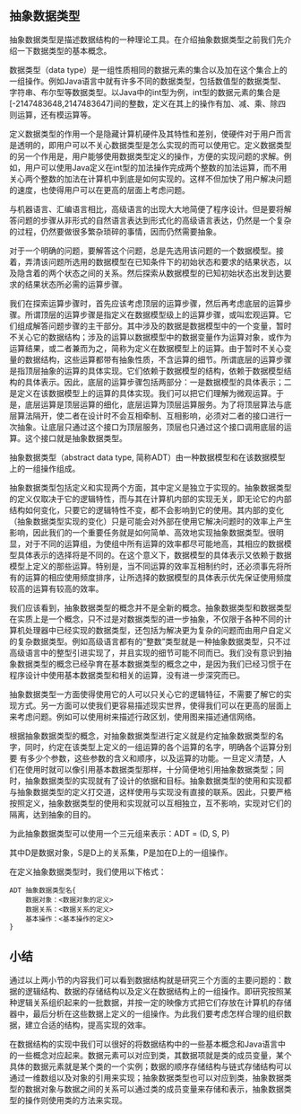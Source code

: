 ## 抽象数据类型

抽象数据类型是描述数据结构的一种理论工具。在介绍抽象数据类型之前我们先介绍一下数据类型的基本概念。

数据类型（data type）是一组性质相同的数据元素的集合以及加在这个集合上的一组操作。例如Java语言中就有许多不同的数据类型，包括数值型的数据类型、字符串、布尔型等数据类型。以Java中的int型为例，int型的数据元素的集合是[-2147483648,2147483647]间的整数，定义在其上的操作有加、减、乘、除四则运算，还有模运算等。

定义数据类型的作用一个是隐藏计算机硬件及其特性和差别，使硬件对于用户而言是透明的，即用户可以不关心数据类型是怎么实现的而可以使用它。定义数据类型的另一个作用是，用户能够使用数据类型定义的操作，方便的实现问题的求解。例如，用户可以使用Java定义在int型的加法操作完成两个整数的加法运算，而不用关心两个整数的加法在计算机中到底是如何实现的。这样不但加快了用户解决问题的速度，也使得用户可以在更高的层面上考虑问题。

与机器语言、汇编语言相比，高级语言的出现大大地简便了程序设计。但是要将解答问题的步骤从非形式的自然语言表达到形式化的高级语言表达，仍然是一个复杂的过程，仍然要做很多繁杂琐碎的事情，因而仍然需要抽象。

对于一个明确的问题，要解答这个问题，总是先选用该问题的一个数据模型。接着，弄清该问题所选用的数据模型在已知条件下的初始状态和要求的结果状态，以及隐含着的两个状态之间的关系。然后探索从数据模型的已知初始状态出发到达要求的结果状态所必需的运算步骤。

我们在探索运算步骤时，首先应该考虑顶层的运算步骤，然后再考虑底层的运算步骤。所谓顶层的运算步骤是指定义在数据模型级上的运算步骤，或叫宏观运算。它们组成解答问题步骤的主干部分。其中涉及的数据是数据模型中的一个变量，暂时不关心它的数据结构；涉及的运算以数据模型中的数据变量作为运算对象，或作为运算结果，或二者兼而为之，简称为定义在数据模型上的运算。由于暂时不关心变量的数据结构，这些运算都带有抽象性质，不含运算的细节。所谓底层的运算步骤是指顶层抽象的运算的具体实现。它们依赖于数据模型的结构，依赖于数据模型结构的具体表示。因此，底层的运算步骤包括两部分：一是数据模型的具体表示；二是定义在该数据模型上的运算的具体实现。我们可以把它们理解为微观运算。于是，底层运算是顶层运算的细化，底层运算为顶层运算服务。为了将顶层算法与底层算法隔开，使二者在设计时不会互相牵制、互相影响，必须对二者的接口进行一次抽象。让底层只通过这个接口为顶层服务，顶层也只通过这个接口调用底层的运算。这个接口就是抽象数据类型。

抽象数据类型（abstract data type, 简称ADT）由一种数据模型和在该数据模型上的一组操作组成。

抽象数据类型包括定义和实现两个方面，其中定义是独立于实现的。抽象数据类型的定义仅取决于它的逻辑特性，而与其在计算机内部的实现无关，即无论它的内部结构如何变化，只要它的逻辑特性不变，都不会影响到它的使用。其内部的变化（抽象数据类型实现的变化）只是可能会对外部在使用它解决问题时的效率上产生影响，因此我们的一个重要任务就是如何简单、高效地实现抽象数据类型。很明显，对于不同的运算组，为使组中所有运算的效率都尽可能地高，其相应的数据模型具体表示的选择将是不同的。在这个意义下，数据模型的具体表示又依赖于数据模型上定义的那些运算。特别是，当不同运算的效率互相制约时，还必须事先将所有的运算的相应使用频度排序，让所选择的数据模型的具体表示优先保证使用频度较高的运算有较高的效率。

我们应该看到，抽象数据类型的概念并不是全新的概念。抽象数据类型和数据类型在实质上是一个概念，只不过是对数据类型的进一步抽象，不仅限于各种不同的计算机处理器中已经实现的数据类型，还包括为解决更为复杂的问题而由用户自定义的复杂数据类型。例如高级语言都有的“整数”类型就是一种抽象数据类型，只不过高级语言中的整型引进实现了，并且实现的细节可能不同而已。我们没有意识到抽象数据类型的概念已经孕育在基本数据类型的概念之中，是因为我们已经习惯于在程序设计中使用基本数据类型和相关的运算，没有进一步深究而已。

抽象数据类型一方面使得使用它的人可以只关心它的逻辑特征，不需要了解它的实现方式。另一方面可以使我们更容易描述现实世界，使得我们可以在更高的层面上来考虑问题。例如可以使用树来描述行政区划，使用图来描述通信网络。

根据抽象数据类型的概念，对抽象数据类型进行定义就是约定抽象数据类型的名字，同时，约定在该类型上定义的一组运算的各个运算的名字，明确各个运算分别要 有多少个参数，这些参数的含义和顺序，以及运算的功能。一旦定义清楚，人们在使用时就可以像引用基本数据类型那样，十分简便地引用抽象数据类型；同时，抽象数据类型的实现就有了设计的依据和目标。抽象数据类型的使用和实现都与抽象数据类型的定义打交道，这样使用与实现没有直接的联系。因此，只要严格按照定义，抽象数据类型的使用和实现就可以互相独立，互不影响，实现对它们的隔离，达到抽象的目的。

为此抽象数据类型可以使用一个三元组来表示：ADT = (D, S, P)

其中D是数据对象，S是D上的关系集，P是加在D上的一组操作。

在定义抽象数据类型时，我们使用以下格式：

```
ADT 抽象数据类型名{
	数据对象：<数据对象的定义>
	数据关系：<数据关系的定义>
	基本操作：<基本操作的定义>
}
```

## 小结

通过以上两小节的内容我们可以看到数据结构就是研究三个方面的主要问题的：数据的逻辑结构、数据的存储结构以及定义在数据结构上的一组操作。即研究按照某种逻辑关系组织起来的一批数据，并按一定的映像方式把它们存放在计算机的存储器中，最后分析在这些数据上定义的一组操作。为此我们要考虑怎样合理的组织数据，建立合适的结构，提高实现的效率。

在数据结构的实现中我们可以很好的将数据结构中的一些基本概念和Java语言中的一些概念对应起来。数据元素可以对应到类，其数据项就是类的成员变量，某个具体的数据元素就是某个类的一个实例；数据的顺序存储结构与链式存储结构可以通过一维数组以及对象的引用来实现；抽象数据类型也可以对应到类，抽象数据类型的数据对象与数据之间的关系可以通过类的成员变量来存储和表示，抽象数据类型的操作则使用类的方法来实现。